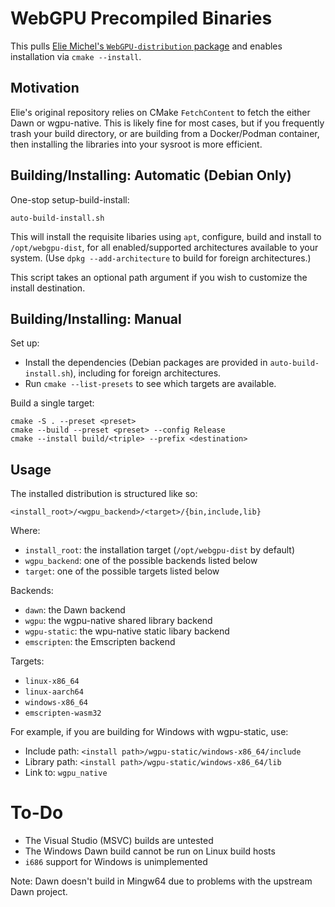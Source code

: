 # WebGPU Precompiled Binaries

This pulls [Elie Michel's `WebGPU-distribution` package](https://github.com/eliemichel/WebGPU-distribution) and enables installation via `cmake --install`.

## Motivation

Elie's original repository relies on CMake `FetchContent` to fetch the either Dawn or wgpu-native. This is likely fine for most cases, but if you frequently trash your build directory, or are building from a Docker/Podman container, then installing the libraries into your sysroot is more efficient.

## Building/Installing: Automatic (Debian Only)

One-stop setup-build-install:

```
auto-build-install.sh
```

This will install the requisite libaries using `apt`, configure, build and install to `/opt/webgpu-dist`, for all enabled/supported architectures available to your system. (Use `dpkg --add-architecture` to build for foreign architectures.)

This script takes an optional path argument if you wish to customize the install destination.

## Building/Installing: Manual

Set up:

* Install the dependencies (Debian packages are provided in `auto-build-install.sh`), including for foreign architectures.
* Run `cmake --list-presets` to see which targets are available.

Build a single target:

```
cmake -S . --preset <preset>
cmake --build --preset <preset> --config Release
cmake --install build/<triple> --prefix <destination>
```

## Usage

The installed distribution is structured like so:

```
<install_root>/<wgpu_backend>/<target>/{bin,include,lib}
```

Where:

* `install_root`: the installation target (`/opt/webgpu-dist` by default)
* `wgpu_backend`: one of the possible backends listed below
* `target`: one of the possible targets listed below

Backends:

* `dawn`: the Dawn backend
* `wgpu`: the wgpu-native shared library backend
* `wgpu-static`: the wpu-native static libary backend
* `emscripten`: the Emscripten backend

Targets:

* `linux-x86_64`
* `linux-aarch64`
* `windows-x86_64`
* `emscripten-wasm32`

For example, if you are building for Windows with wgpu-static, use:

* Include path: `<install path>/wgpu-static/windows-x86_64/include`
* Library path: `<install path>/wgpu-static/windows-x86_64/lib`
* Link to: `wgpu_native`

# To-Do

* The Visual Studio (MSVC) builds are untested
* The Windows Dawn build cannot be run on Linux build hosts
* `i686` support for Windows is unimplemented

Note: Dawn doesn't build in Mingw64 due to problems with the upstream Dawn project.
